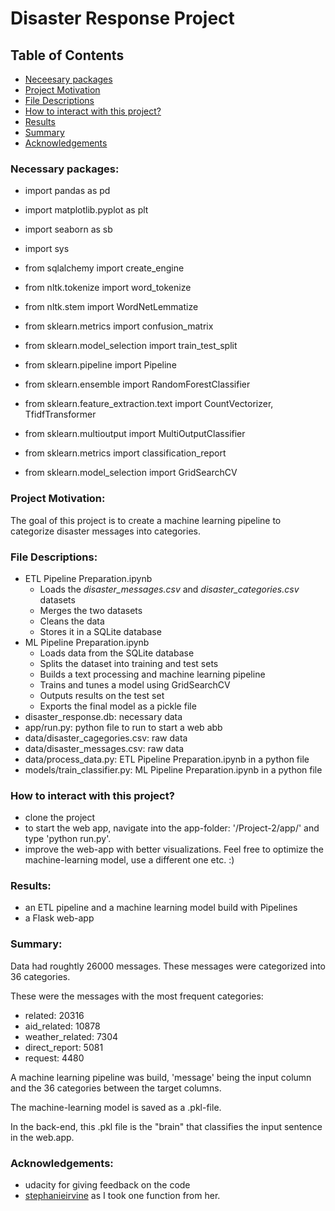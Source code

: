 # Disaster Response Project

## Table of Contents
 * [Neceesary packages](#Necessary-packages)
 * [Project Motivation](#project-motivation)
 * [File Descriptions](#file-descriptions)
 * [How to interact with this project?](#how-to-interact-with-this-project?)
 * [Results](#Results)
 * [Summary](#Summary)
 * [Acknowledgements](#Acknowledgements)



### Necessary packages:

- import pandas as pd
- import matplotlib.pyplot as plt

- import seaborn as sb
- import sys
- from sqlalchemy import create_engine

- from nltk.tokenize import word_tokenize
- from nltk.stem import WordNetLemmatize

- from sklearn.metrics import confusion_matrix
- from sklearn.model_selection import train_test_split
- from sklearn.pipeline import Pipeline
- from sklearn.ensemble import RandomForestClassifier
- from sklearn.feature_extraction.text import CountVectorizer, TfidfTransformer
- from sklearn.multioutput import MultiOutputClassifier
- from sklearn.metrics import classification_report
- from sklearn.model_selection import GridSearchCV


### Project Motivation:

The goal of this project is to create a machine learning pipeline to categorize disaster messages into categories.

### File Descriptions:

- ETL Pipeline Preparation.ipynb
    - Loads the *disaster_messages.csv* and *disaster_categories.csv* datasets
    - Merges the two datasets
    - Cleans the data
    - Stores it in a SQLite database
- ML Pipeline Preparation.ipynb
    - Loads data from the SQLite database
    - Splits the dataset into training and test sets
    - Builds a text processing and machine learning pipeline
    - Trains and tunes a model using GridSearchCV
    - Outputs results on the test set
    - Exports the final model as a pickle file
- disaster_response.db: necessary data
- app/run.py: python file to run to start a web abb
- data/disaster_cagegories.csv: raw data
- data/disaster_messages.csv: raw data
- data/process_data.py: ETL Pipeline Preparation.ipynb in a python file
- models/train_classifier.py: ML Pipeline Preparation.ipynb in a python file

### How to interact with this project?
- clone the project
- to start the web app, navigate into the app-folder: '<yourFilepath>/Project-2/app/' and type 'python run.py'. 
- improve the web-app with better visualizations. Feel free to optimize the machine-learning model, use a different one etc. :)

### Results: 

- an ETL pipeline and a machine learning model build with Pipelines
- a Flask web-app

### Summary: 

Data had roughtly 26000 messages. These messages were categorized into 36 categories.  

These were the messages with the most frequent categories:

- related: 20316
- aid_related: 10878
- weather_related: 7304
- direct_report: 5081
- request: 4480

A machine learning pipeline was build, 'message' being the input column and the 36 categories between the target columns.

The machine-learning model is saved as a .pkl-file.

In the back-end, this .pkl file is the "brain" that classifies the input sentence in the web.app.


### Acknowledgements:
- udacity for giving feedback on the code
- [stephanieirvine](https://github.com/stephanieirvine/Udacity-Data-Scientist-Nanodegree/blob/main/Project%202/ML%20Pipeline%20Preparation.ipynb) as I took one function from her.